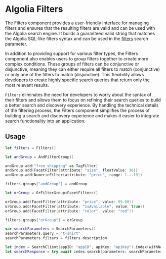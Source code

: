 #  Algolia Filters

The Filters component provides a user-friendly interface for managing filters and ensures that the resulting filters are valid and can be used with the Algolia search engine. It builds a guaranteed valid string that matches the Algolia SQL-like filters syntax and can be used in the [filters](https://www.algolia.com/doc/api-reference/api-parameters/filters/) search parameter. 

In addition to providing support for various filter types, the Filters component also enables users to group filters together to create more complex conditions. These groups of filters can be conjunctive or disjunctive, meaning they can either require all filters to match (conjunctive) or only one of the filters to match (disjunctive). This flexibility allows developers to create highly specific search queries that return only the most relevant results.

`Filters` eliminates the need for developers to worry about the syntax of their filters and allows them to focus on refining their search queries to build a better search and discovery experience. By handling the technical details of the filtering process, the Filters component simplifies the process of building a search and discovery experience and makes it easier to integrate search functionality into an application.

## Usage

```swift
let filters = Filters()

let andGroup = AndFilterGroup()

andGroup.add("free shipping" as TagFilter)
andGroup.add(FacetFilter(attribute: "size", floatValue: 36))
andGroup.add(NumericFilter(attribute: "price", range: 1...10))

filters.groups["andGroup"] = andGroup

let orGroup = OrFilterGroup<FacetFilter>()

orGroup.add(FacetFilter(attribute: "price", value: 99.90))
orGroup.add(FacetFilter(attribute: "isAvailable", value: true))
orGroup.add(FacetFilter(attribute: "color", value: "red"))

filters.groups["orGroup"] = orGroup

var searchParameters = SearchParameters()
searchParameters.query = "t-shirt"
searchParameters.filters = filters.description

let index = SearchClient(appID: "appID", apiKey: "apiKey").index(withName: "")
let searchResponse = try await index.search(parameters: searchParameters)
```
